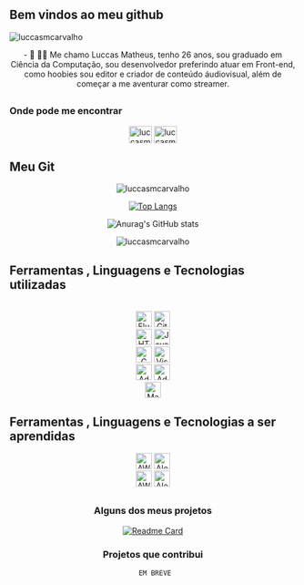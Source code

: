 ## Bem vindos ao meu github
<p align="left"> <img src="https://komarev.com/ghpvc/?username=luccasmcarvalho&label=Profile%20views&color=0e75b6&style=flat" alt="luccasmcarvalho" /> </p>


<div align= 'center'>
- 👋 👨‍💻 Me chamo Luccas Matheus, tenho 26 anos, sou graduado em Ciência da Computação, sou desenvolvedor preferindo atuar em Front-end, como hoobies sou editor e criador de conteúdo áudiovisual, além de começar a me aventurar como streamer.
</br>
</div>

##

### Onde pode me encontrar
<div align= 'center'>
 
 <div align= 'center'>
  <a href="https://twitter.com/luccasmcarvalho" target="blank"><img align="center" src="https://raw.githubusercontent.com/rahuldkjain/github-profile-readme-generator/master/src/images/icons/Social/twitter.svg" height="30" width="40" alt="luccasmcarvalho" /></a>
<a href="https://linkedin.com/in/luccasmatheus" target="blank"><img align="center" src="https://raw.githubusercontent.com/rahuldkjain/github-profile-readme-generator/master/src/images/icons/Social/linked-in-alt.svg" alt="luccasmatheus" height="30" width="40" /></a>
 </div>
</div>

##

## Meu Git

<div align= 'center'>
 
<img src="https://github-profile-trophy.vercel.app/?username=luccasmcarvalho" alt="luccasmcarvalho" />
 
 [![Top Langs](https://github-readme-stats.vercel.app/api/top-langs/?username=luccasmcarvalho&layout=compact)](https://github.com/anuraghazra/github-readme-stats)
 
 
 ![Anurag's GitHub stats](https://github-readme-stats.vercel.app/api?username=luccasmcarvalho&show_icons=true&count_private=true&theme=transparent&include_all_commits=true)
 
 
 
 <p><img align="center" src="https://github-readme-streak-stats.herokuapp.com/?user=luccasmcarvalho&theme=dark" alt="luccasmcarvalho" /></p>

</div>

##

## Ferramentas , Linguagens e Tecnologias utilizadas
</br>

<div align= 'center'>
<img height = '28em' src ='https://img.shields.io/static/v1?label=&message=Flutter&?style=for-the-badge&logo=flutter&color=black' alt ="Flutter">
<img height = '28em' src ='https://img.shields.io/static/v1?label=&message=GIT&?style=for-the-badge&logo=git&color=black' alt ="Git">
</br>
<img height = '28em' src ='https://img.shields.io/static/v1?label=&message=HTML5&?style=for-the-badge&logo=Html5&color=black' alt ="HTML5">
<img height = '28em' src ='https://img.shields.io/static/v1?label=&message=Javascript&?style=for-the-badge&logo=javascript&color=black' alt ="JavaScript">
</br>
<img height = '28em' src ='https://img.shields.io/static/v1?label=&message=C&?style=for-the-badge&logo=c&color=black' alt ="C">
<img height = '28em' src ='https://img.shields.io/static/v1?label=&message=Visual Studio Code &?style=for-the-badge&logo=visualstudiocode&color=black' alt ="Visual Studio Code">
</br>
<img height = '28em' src ='https://img.shields.io/static/v1?label=&message=Adobe Photoshop &?style=for-the-badge&logo=adobephotoshop&color=black' alt ="Adobe Photoshop">
<img height = '28em' src ='https://img.shields.io/static/v1?label=&message=Adobe Premiere Pro &?style=for-the-badge&logo=adobepremierepro&color=black' alt ="Adobe Premiere Pro">
</br>
<img height = '28em' src ='https://img.shields.io/static/v1?label=&message=Markdown&?style=for-the-badge&logo=markdown&color=black' alt ="Markdown">

 
</div>


## Ferramentas , Linguagens e Tecnologias a ser aprendidas
<div align= 'center'>
<img height = '28em' src ='https://img.shields.io/static/v1?label=&message=Amazon Web Service (AWS) &?style=for-the-badge&logo=AmazonAWS&color=black' alt ="AWS">
<img height = '28em' src ='https://img.shields.io/static/v1?label=&message=Amazon Alexa &?style=for-the-badge&logo=AmazonAlexa&color=black' alt ="Alexa">
</br>
<img height = '28em' src ='https://img.shields.io/static/v1?label=&message=Python&?style=for-the-badge&logo=python&color=black' alt ="AWS">
<img height = '28em' src ='https://img.shields.io/static/v1?label=&message=React Native&?style=for-the-badge&logo=react&color=black' alt ="Alexa">
</br>

##


### Alguns dos meus projetos

<div align= 'center'>

 [![Readme Card](https://github-readme-stats.vercel.app/api/pin/?username=luccasmcarvalho&repo=app-switch-theme-flutter&theme=dark)](https://github.com/luccasmcarvalho/app-switch-theme-flutter)
 


### Projetos que contribui 
 
       EM BREVE  



